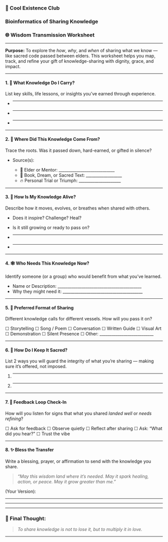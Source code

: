 

### 🌱 Cool Existence Club

### Bioinformatics of Sharing Knowledge

### 🌐 Wisdom Transmission Worksheet

---

**Purpose:**
To explore the *how*, *why*, and *when* of sharing what we know — like sacred code passed between elders. This worksheet helps you map, track, and refine your gift of knowledge-sharing with dignity, grace, and impact.

---

#### 1. 📡 **What Knowledge Do I Carry?**

List key skills, life lessons, or insights you’ve earned through experience.

* ---
* ---
* ---

---

#### 2. 🧬 **Where Did This Knowledge Come From?**

Trace the roots. Was it passed down, hard-earned, or gifted in silence?

* Source(s):

  * 🧓 Elder or Mentor: \_\_\_\_\_\_\_\_\_\_\_\_\_\_\_\_\_\_\_\_\_\_\_\_\_\_\_\_
  * 📖 Book, Dream, or Sacred Text: \_\_\_\_\_\_\_\_\_\_\_\_\_\_\_\_\_\_
  * 🔥 Personal Trial or Triumph: \_\_\_\_\_\_\_\_\_\_\_\_\_\_\_\_\_\_\_\_\_

---

#### 3. 🧠 **How Is My Knowledge Alive?**

Describe how it moves, evolves, or breathes when shared with others.

* Does it inspire? Challenge? Heal?

* Is it still growing or ready to pass on?

* ---

* ---

---

#### 4. 🕸️ **Who Needs This Knowledge Now?**

Identify someone (or a group) who would benefit from what you’ve learned.

* Name or Description: \_\_\_\_\_\_\_\_\_\_\_\_\_\_\_\_\_\_\_\_\_\_\_\_\_\_\_\_\_\_\_\_\_\_\_\_\_\_\_\_\_\_
* Why they might need it: \_\_\_\_\_\_\_\_\_\_\_\_\_\_\_\_\_\_\_\_\_\_\_\_\_\_\_\_\_\_\_\_\_\_\_\_\_\_\_\_

---

#### 5. 💬 **Preferred Format of Sharing**

Different knowledge calls for different vessels. How will you pass it on?

☐ Storytelling
☐ Song / Poem
☐ Conversation
☐ Written Guide
☐ Visual Art
☐ Demonstration
☐ Silent Presence
☐ Other: \_\_\_\_\_\_\_\_\_\_\_\_\_\_\_\_\_\_\_\_\_\_\_\_\_\_\_

---

#### 6. 🔐 **How Do I Keep It Sacred?**

List 2 ways you will guard the integrity of what you’re sharing — making sure it’s offered, not imposed.

1. ---
2. ---

---

#### 7. 🧭 **Feedback Loop Check-In**

How will you listen for signs that what you shared *landed well* or *needs refining*?

☐ Ask for feedback
☐ Observe quietly
☐ Reflect after sharing
☐ Ask: “What did you hear?”
☐ Trust the vibe

---

#### 8. ✨ **Bless the Transfer**

Write a blessing, prayer, or affirmation to send with the knowledge you share.

> *“May this wisdom land where it’s needed. May it spark healing, action, or peace. May it grow greater than me.”*

(Your Version):

---

---

---

### 🧡 Final Thought:

> *To share knowledge is not to lose it, but to multiply it in love.*

---


